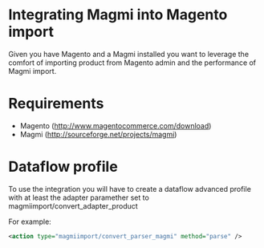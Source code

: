 Integrating Magmi into Magento import
=====================================

Given you have Magento and a Magmi installed you want to leverage the 
comfort of importing product from Magento admin and the performance of 
Magmi import.

# Requirements

* Magento (http://www.magentocommerce.com/download)
* Magmi (http://sourceforge.net/projects/magmi)

# Dataflow profile

To use the integration you will have to create a dataflow advanced profile
with at least the adapter paramether set to 
magmiimport/convert_adapter_product

For example:

~~~ xml
<action type="magmiimport/convert_parser_magmi" method="parse" />
~~~
